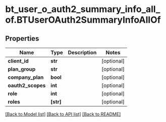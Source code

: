 # bt_user_o_auth2_summary_info_all_of.BTUserOAuth2SummaryInfoAllOf

## Properties
Name | Type | Description | Notes
------------ | ------------- | ------------- | -------------
**client_id** | **str** |  | [optional] 
**plan_group** | **str** |  | [optional] 
**company_plan** | **bool** |  | [optional] 
**oauth2_scopes** | **int** |  | [optional] 
**role** | **int** |  | [optional] 
**roles** | **[str]** |  | [optional] 

[[Back to Model list]](../README.md#documentation-for-models) [[Back to API list]](../README.md#documentation-for-api-endpoints) [[Back to README]](../README.md)


